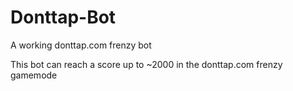 # Donttap-Bot
A working donttap.com frenzy bot

This bot can reach a score up to ~2000 in the donttap.com frenzy gamemode
